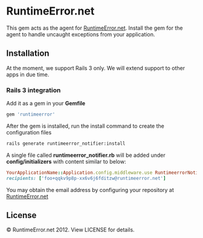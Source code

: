 # RuntimeError.net

This gem acts as the agent for [RuntimeError.net](http://runtimeerror.net). Install the gem for the agent to handle uncaught exceptions from your application.

## Installation

At the moment, we support Rails 3 only. We will extend support to other apps in due time.

### Rails 3 integration

Add it as a gem in your __Gemfile__

``` ruby
gem 'runtimeerror'
```

After the gem is installed, run the install command to create the configuration files

``` sh
rails generate runtimeerror_notifier:install
```

A single file called __runtimeerror_notifier.rb__ will be added under __config/initializers__ with content similar to below:

``` ruby
YourApplicationName::Application.config.middleware.use RuntimeerrorNotifier::Tracker,
recipients: ['foo+qqkv9p8p-xx6v6j6fditzw@runtimeerror.net']
```

You may obtain the email address by configuring your repository at [RuntimeError.net](http://runtimeerror.net)

## License

&copy; RuntimeError.net 2012. View LICENSE for details.
